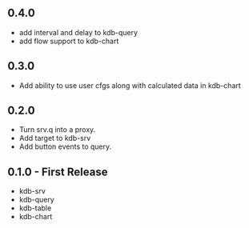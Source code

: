 ## 0.4.0
* add interval and delay to kdb-query
* add flow support to kdb-chart

## 0.3.0
* Add ability to use user cfgs along with calculated data in kdb-chart

## 0.2.0
* Turn srv.q into a proxy.
* Add target to kdb-srv
* Add button events to query.

## 0.1.0 - First Release
* kdb-srv
* kdb-query
* kdb-table
* kdb-chart